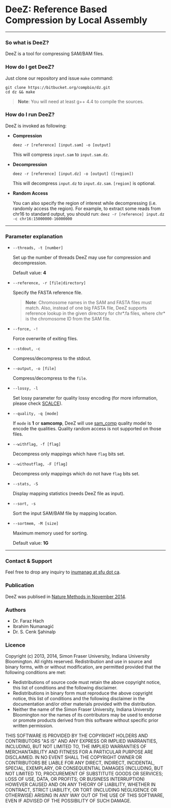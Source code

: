 **DeeZ**: Reference Based Compression by Local Assembly
===================

---

### So what is DeeZ?
DeeZ is a tool for compressing SAM/BAM files.

### How do I get DeeZ?
Just clone our repository and issue `make` command:
```
git clone https://bitbucket.org/compbio/dz.git
cd dz && make
```
> **Note**: You will need at least g++ 4.4 to compile the sources.

### How do I run DeeZ?
DeeZ is invoked as following:

- **Compression**

	`deez -r [reference] [input.sam] -o [output]`

	This will compress `input.sam` to `input.sam.dz`.

- **Decompression**

	`deez -r [reference] [input.dz] -o [output] ([region])`

	This will decompress `input.dz` to `input.dz.sam`. `[region]` is optional.

-  **Random Access**

	You can also specify the region of interest while decompressing (i.e. randomly access the region). For example, to extract some reads from chr16 to standard output, you should run:
	`deez -r [reference] input.dz  -c chr16:15000000-16000000`

---

### Parameter explanation

- `--threads, -t [number]`

	Set up the number of threads DeeZ may use for compression and decompression.

	Default value: **4**

- `--reference, -r [file|directory]`

	Specify the FASTA reference file.

	> **Note**: Chromosome names in the SAM and FASTA files must match. Also, instead of one big FASTA file, DeeZ supports reference lookup in the given directory for chr\*.fa files, where chr\* is the chromosome ID from the SAM file.

- `--force, -!`
	
	Force overwrite of exiting files.

- `--stdout, -c`

	Compress/decompress to the stdout.

- `--output, -o [file]`
	
	Compress/decompress to the `file`.

- `--lossy, -l`

	Set lossy parameter for quality lossy encoding (for more information, please check [SCALCE][1]).

- `--quality, -q [mode]`

	If `mode` is **1** or **samcomp**, DeeZ will use [sam_comp][2] quality model to encode the qualities. Quality random access is not supported on those files. 

- `--withflag, -f [flag]`

	Decompress only mappings which have `flag` bits set.

- `--withoutflag, -F [flag]`

	Decompress only mappings which do not have `flag` bits set.

- `--stats, -S`

	Display mapping statistics (needs DeeZ file as input).

- `--sort, -s`

	Sort the input SAM/BAM file by mapping location.

- `--sortmem, -M [size]`

	Maximum memory used for sorting. 
	
	Default value: **1G**

---

### Contact & Support

Feel free to drop any inquiry to [inumanag at sfu dot ca](mailto:).

### Publication

DeeZ was publised in [Nature Methods in November 2014][3].

### Authors

- Dr. Faraz Hach
- Ibrahim Numanagić
- Dr. S. Cenk Şahinalp

### Licence

Copyright (c) 2013, 2014, Simon Fraser University, Indiana University Bloomington. All rights reserved.
Redistribution and use in source and binary forms, with or without modification, are permitted provided that the following conditions are met:

- Redistributions of source code must retain the above copyright notice, this list of conditions and the following disclaimer.
- Redistributions in binary form must reproduce the above copyright notice, this list of conditions and the following disclaimer in the documentation and/or other materials provided with the distribution.
- Neither the name of the Simon Fraser University, Indiana University Bloomington nor the names of its contributors may be used to endorse or promote products derived from this software without specific prior written permission.

THIS SOFTWARE IS PROVIDED BY THE COPYRIGHT HOLDERS AND CONTRIBUTORS "AS IS" AND ANY EXPRESS OR IMPLIED WARRANTIES, INCLUDING, BUT NOT LIMITED TO, THE IMPLIED WARRANTIES OF MERCHANTABILITY AND FITNESS FOR A PARTICULAR PURPOSE ARE DISCLAIMED. IN NO EVENT SHALL THE COPYRIGHT OWNER OR CONTRIBUTORS BE LIABLE FOR ANY DIRECT, INDIRECT, INCIDENTAL, SPECIAL, EXEMPLARY, OR CONSEQUENTIAL DAMAGES (INCLUDING, BUT NOT LIMITED TO, PROCUREMENT OF SUBSTITUTE GOODS OR SERVICES; LOSS OF USE, DATA, OR PROFITS; OR BUSINESS INTERRUPTION) HOWEVER CAUSED AND ON ANY THEORY OF LIABILITY, WHETHER IN CONTRACT, STRICT LIABILITY, OR TORT (INCLUDING NEGLIGENCE OR OTHERWISE) ARISING IN ANY WAY OUT OF THE USE OF THIS SOFTWARE, EVEN IF ADVISED OF THE POSSIBILITY OF SUCH DAMAGE.

  [1]: http://scalce.sourceforge.net/
  [2]: https://sourceforge.net/projects/samcomp/
  [3]: http://www.nature.com/nmeth/journal/v11/n11/full/nmeth.3133.html
